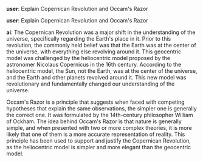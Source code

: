 **user**: Explain Copernican Revolution and Occam's Razor

**user**: Explain Copernican Revolution and Occam's Razor

**ai**:  The Copernican Revolution was a major shift in the understanding of the universe, specifically regarding the Earth's place in it. Prior to this revolution, the commonly held belief was that the Earth was at the center of the universe, with everything else revolving around it. This geocentric model was challenged by the heliocentric model proposed by the astronomer Nicolaus Copernicus in the 16th century. According to the heliocentric model, the Sun, not the Earth, was at the center of the universe, and the Earth and other planets revolved around it. This new model was revolutionary and fundamentally changed our understanding of the universe.

Occam's Razor is a principle that suggests when faced with competing hypotheses that explain the same observations, the simpler one is generally the correct one. It was formulated by the 14th-century philosopher William of Ockham. The idea behind Occam's Razor is that nature is generally simple, and when presented with two or more complex theories, it is more likely that one of them is a more accurate representation of reality. This principle has been used to support and justify the Copernican Revolution, as the heliocentric model is simpler and more elegant than the geocentric model.